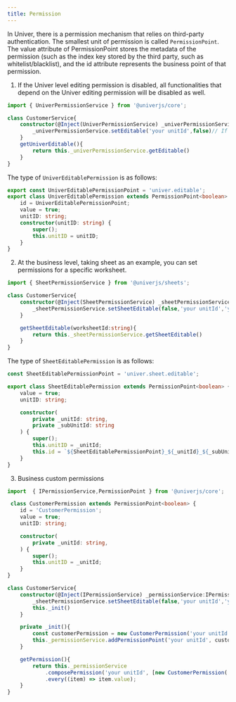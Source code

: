 ```yaml
---
title: Permission
---
```


In Univer, there is a permission mechanism that relies on third-party authentication. The smallest unit of permission is called `PermissionPoint`. The value attribute of PermissionPoint stores the metadata of the permission (such as the index key stored by the third party, such as whitelist/blacklist), and the id attribute represents the business point of that permission.

1. If the Univer level editing permission is disabled, all functionalities that depend on the Univer editing permission will be disabled as well.

```ts
import { UniverPermissionService } from '@univerjs/core';

class CustomerService{
    constructor(@Inject(UniverPermissionService) _univerPermissionService:UniverPermissionService){
        _univerPermissionService.setEditable('your unitId',false)// If the entire Univer system is set to be false, it means that no editing actions can be performed on any component or feature within the Univer system
    }
    getUniverEditable(){
        return this._univerPermissionService.getEditable()
    }
}
```

The type of `UniverEditablePermission` is as follows:

```ts
export const UniverEditablePermissionPoint = 'univer.editable';
export class UniverEditablePermission extends PermissionPoint<boolean> {
    id = UniverEditablePermissionPoint;
    value = true;
    unitID: string;
    constructor(unitID: string) {
        super();
        this.unitID = unitID;
    }
}
```

2. At the business level, taking sheet as an example, you can set permissions for a specific worksheet.

```ts
import { SheetPermissionService } from '@univerjs/sheets';

class CustomerService{
    constructor(@Inject(SheetPermissionService) _sheetPermissionService:SheetPermissionService){
        _sheetPermissionService.setSheetEditable(false,'your unitId','your subUnitId')// The corresponding worksheet will become uneditable.
    }

    getSheetEditable(worksheetId:string){
        return this._sheetPermissionService.getSheetEditable()
    }
}
```

The type of `SheetEditablePermission` is as follows:


```ts
const SheetEditablePermissionPoint = 'univer.sheet.editable';

export class SheetEditablePermission extends PermissionPoint<boolean> {
    value = true;
    unitID: string;

    constructor(
        private _unitId: string,
        private _subUnitId: string
    ) {
        super();
        this.unitID = _unitId;
        this.id = `${SheetEditablePermissionPoint}_${_unitId}_${_subUnitId}`;
    }
}
```

3. Business custom permissions

```ts
import  { IPermissionService,PermissionPoint } from '@univerjs/core';

 class CustomerPermission extends PermissionPoint<boolean> {
    id = 'CustomerPermission';
    value = true;
    unitID: string;

    constructor(
        private _unitId: string,
    ) {
        super();
        this.unitID = _unitId;
    }
}

class CustomerService{
    constructor(@Inject(IPermissionService) _permissionService:IPermissionService){
        _sheetPermissionService.setSheetEditable(false,'your unitId','your subUnitId')
        this._init()
    }

    private _init(){
        const customerPermission = new CustomerPermission('your unitId');
        this._permissionService.addPermissionPoint('your unitId', customerPermission);
    }

    getPermission(){
        return this._permissionService
            .composePermission('your unitId', [new CustomerPermission('your unitId').id])
            .every((item) => item.value);
    }
}
```
